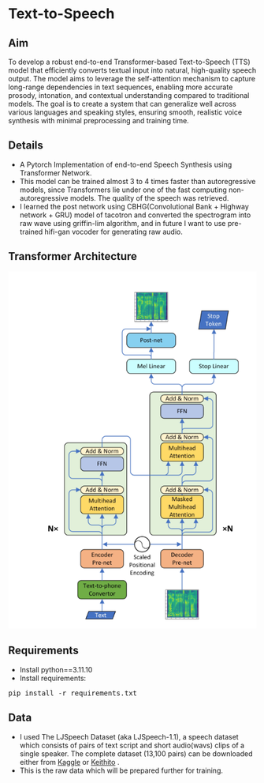 # **Text-to-Speech**
<h2>Aim</h2>
To develop a robust end-to-end Transformer-based Text-to-Speech (TTS) model that efficiently converts textual input into natural, high-quality speech output. The model aims to leverage the self-attention mechanism to capture long-range dependencies in text sequences, enabling more accurate prosody, intonation, and contextual understanding compared to traditional models. The goal is to create a system that can generalize well across various languages and speaking styles, ensuring smooth, realistic voice synthesis with minimal preprocessing and training time.

<h2>Details</h2>
<ul>
  <li>A Pytorch Implementation of end-to-end Speech Synthesis using Transformer Network.</li>
  <li>This model can be trained almost 3 to 4 times faster than autoregressive models, since Transformers lie under one of the fast computing non-autoregressive models. The quality of the speech was retrieved.</li>
  <li>I learned the post network using CBHG(Convolutional Bank + Highway network + GRU) model of tacotron and converted the spectrogram into raw wave using griffin-lim algorithm, and in future I want to use pre-trained hifi-gan vocoder for generating raw audio.</li>
</ul>
<h2>Transformer Architecture</h2>
<img src="png/model.png">
<h2>Requirements</h2>
<ul>
  <li>Install python==3.11.10</li>
  <li>Install requirements:</li>
</ul>
<pre>pip install -r requirements.txt</pre>
<h2>Data</h2>
<ul>
  <li>I used The LJSpeech Dataset (aka LJSpeech-1.1), a speech dataset which consists of pairs of text script and short audio(wavs) clips of a single speaker. The complete dataset (13,100 pairs) can be downloaded either from <a href="https://www.kaggle.com/datasets/mathurinache/the-lj-speech-dataset" target="_blank">Kaggle</a> or <a href="https://keithito.com/LJ-Speech-Dataset/" target="_blank">Keithito</a>
.</li>
  <li>This is the raw data which will be prepared further for training.</li>
</ul>
